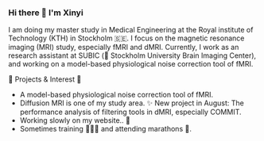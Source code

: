 ### Hi there 👋 I'm Xinyi

<!--
**xinyiwan/XinyiWan** is a ✨ _special_ ✨ repository because its `README.md` (this file) appears on your GitHub profile.

Here are some ideas to get you started:

- 🔭 I’m currently working on ...
- 🌱 I’m currently learning ...
- 👯 I’m looking to collaborate on ...
- 🤔 I’m looking for help with ...
- 💬 Ask me about ...
- 📫 How to reach me: ...
- 😄 Pronouns: ...
- ⚡ Fun fact: ...
-->

I am doing my master study in Medical Engineering at the Royal institute of Technology (KTH) in Stockholm 🇸🇪. I focus on the magnetic resonance imaging (MRI) study, especially fMRI and dMRI. Currently, I work as an research assistant at SUBIC (🧠 Stockholm University Brain Imaging Center), and working on a model-based physiological noise correction tool of fMRI.


🔭 Projects & Interest 🌱

- A model-based physiological noise correction tool of fMRI.
- Diffusion MRI is one of my study area. ✨ New project in August: The performance analysis of filtering tools in dMRI, especially COMMIT. 
- Working slowly on my website.. 👀
- Sometimes training 🏋🏻‍♀️ and attending marathons 🏃.
